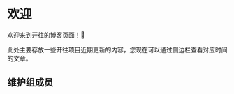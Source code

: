 <script setup>
import Maintainers from '../.vitepress/theme/components/Maintainers.vue'
</script>
# 欢迎

欢迎来到开往的博客页面！:tada:

此处主要存放一些开往项目近期更新的内容，您现在可以通过侧边栏查看对应时间的文章。

## 维护组成员

<Maintainers>
<template #active>
最近活跃的维护者
</template>
<template #inactive>
其他维护者
</template>
</Maintainers>

